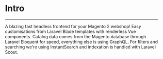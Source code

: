 # Intro

---

A blazing fast headless frontend for your Magento 2 webshop! Easy customisations from Laravel Blade templates with renderless Vue components. Catalog data comes from the Magento database through Laravel Eloquent for speed, everything else is using GraphQL. For filters and searching we're using InstantSearch and indexation is handled with Laravel Scout.
